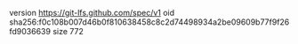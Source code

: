 version https://git-lfs.github.com/spec/v1
oid sha256:f0c108b007d46b0f810638458c8c2d74498934a2be09609b77f9f26fd9036639
size 772
